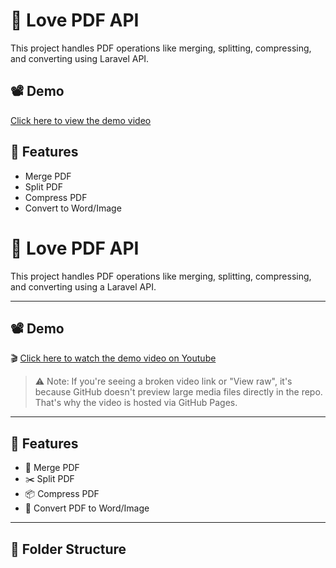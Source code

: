 # 📄 Love PDF API

This project handles PDF operations like merging, splitting, compressing, and converting using Laravel API.

## 📽️ Demo

[Click here to view the demo video](assets/demo.mp4)

## 🚀 Features
- Merge PDF
- Split PDF
- Compress PDF
- Convert to Word/Image


# 📄 Love PDF API

This project handles PDF operations like merging, splitting, compressing, and converting using a Laravel API.

---

## 📽️ Demo

🎬 [Click here to watch the demo video on Youtube]((https://youtu.be/eayU_tcam8Q))

> ⚠️ Note: If you're seeing a broken video link or "View raw", it's because GitHub doesn't preview large media files directly in the repo. That's why the video is hosted via GitHub Pages.

---

## 🚀 Features

- 🔗 Merge PDF  
- ✂️ Split PDF  
- 📦 Compress PDF  
- 🔄 Convert PDF to Word/Image  

---

## 📁 Folder Structure

